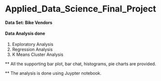 # Applied_Data_Science_Final_Project

#### Data Set: Bike Vendors

#### Data Analysis done

1. Exploratory Analysis
2. Regression Analysis
3. K Means Cluster Analysis

** All the supporting bar plot, bar chat, histograms, pie charts are provided.

** The analysis is done using Juypter notebook.

